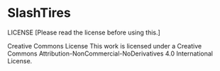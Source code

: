# SlashTires

LICENSE [Please read the license before using this.]

Creative Commons License
This work is licensed under a Creative Commons Attribution-NonCommercial-NoDerivatives 4.0 International License.
